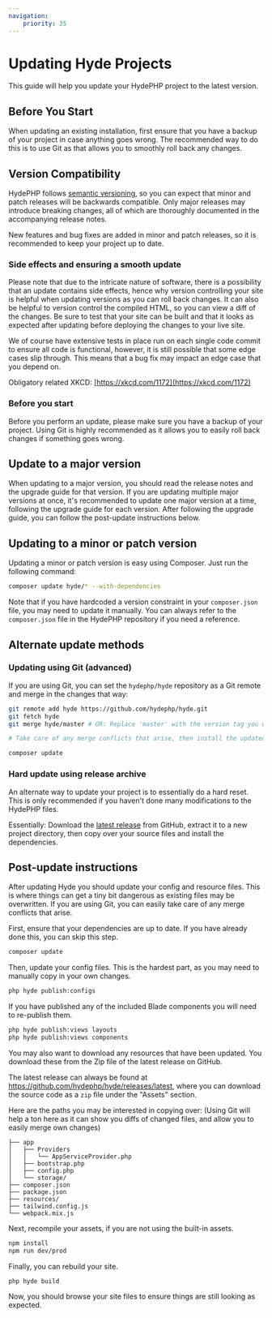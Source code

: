 ```yaml
---
navigation:
    priority: 35
---
```


# Updating Hyde Projects

This guide will help you update your HydePHP project to the latest version.

## Before You Start

When updating an existing installation, first ensure that you have a backup of your project in case anything goes wrong.
The recommended way to do this is to use Git as that allows you to smoothly roll back any changes.

## Version Compatibility

HydePHP follows [semantic versioning](https://semver.org/), so you can expect that minor and patch releases will be backwards compatible.
Only major releases may introduce breaking changes, all of which are thoroughly documented in the accompanying release notes.

New features and bug fixes are added in minor and patch releases, so it is recommended to keep your project up to date.

### Side effects and ensuring a smooth update

Please note that due to the intricate nature of software, there is a possibility that an update contains side effects,
hence why version controlling your site is helpful when updating versions as you can roll back changes. It can also
be helpful to version control the compiled HTML, so you can view a diff of the changes. Be sure to test that your site
can be built and that it looks as expected after updating before deploying the changes to your live site.

We of course have extensive tests in place run on each single code commit to ensure all code is functional, however,
it is still possible that some edge cases slip through. This means that a bug fix may impact an edge case that you depend on.

Obligatory related XKCD: [https://xkcd.com/1172](https://xkcd.com/1172)

### Before you start

Before you perform an update, please make sure you have a backup of your project.
Using Git is highly recommended as it allows you to easily roll back changes if something goes wrong.

## Update to a major version

When updating to a major version, you should read the release notes and the upgrade guide for that version.
If you are updating multiple major versions at once, it's recommended to update one major version at a time,
following the upgrade guide for each version. After following the upgrade guide, you can follow the post-update instructions below.

## Updating to a minor or patch version

Updating a minor or patch version is easy using Composer. Just run the following command:

```bash
composer update hyde/* --with-dependencies
```

Note that if you have hardcoded a version constraint in your `composer.json` file, you may need to update it manually.
You can always refer to the `composer.json` file in the HydePHP repository if you need a reference.

## Alternate update methods

### Updating using Git (advanced)

If you are using Git, you can set the `hydephp/hyde` repository as a Git remote and merge in the changes that way:

```bash
git remote add hyde https://github.com/hydephp/hyde.git
git fetch hyde
git merge hyde/master # OR: Replace 'master' with the version tag you want to update to

# Take care of any merge conflicts that arise, then install the updated dependencies

composer update
```

### Hard update using release archive

An alternate way to update your project is to essentially do a hard reset. This is only recommended if you haven't done many modifications to the HydePHP files.

Essentially: Download the [latest release](https://github.com/hydephp/hyde/releases/latest) from GitHub, extract it to a new project directory, then copy over your source files and install the dependencies.

## Post-update instructions

After updating Hyde you should update your config and resource files. This is where things can get a tiny bit dangerous
as existing files may be overwritten. If you are using Git, you can easily take care of any merge conflicts that arise.

First, ensure that your dependencies are up to date. If you have already done this, you can skip this step.

```bash
composer update
```

Then, update your config files. This is the hardest part, as you may need to manually copy in your own changes.

```bash
php hyde publish:configs
```

If you have published any of the included Blade components you will need to re-publish them.

```bash
php hyde publish:views layouts
php hyde publish:views components
```

You may also want to download any resources that have been updated. You download these from the Zip file of the latest release on GitHub.

The latest release can always be found at https://github.com/hydephp/hyde/releases/latest, where you can download the source code as a `zip` file under the "Assets" section.

Here are the paths you may be interested in copying over: (Using Git will help a ton here as it can show you diffs of changed files, and allow you to easily merge own changes)

```
├── app
│   ├── Providers
│   │   └── AppServiceProvider.php
│   ├── bootstrap.php
│   ├── config.php
│   └── storage/
├── composer.json
├── package.json
├── resources/
├── tailwind.config.js
└── webpack.mix.js
```

Next, recompile your assets, if you are not using the built-in assets.

```bash
npm install
npm run dev/prod
```

Finally, you can rebuild your site.

```bash
php hyde build
```

Now, you should browse your site files to ensure things are still looking as expected.
